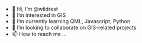 - 👋 Hi, I’m @wildrest
- 👀 I’m interested in GIS
- 🌱 I’m currently learning QML, Javascript, Python
- 💞️ I’m looking to collaborate on GIS-related projects
- 📫 How to reach me ...


